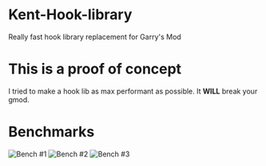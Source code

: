 # Kent-Hook-library
Really fast hook library replacement for Garry's Mod

# This is a proof of concept

I tried to make a hook lib as max performant as possible.
It **WILL** break your gmod.

# Benchmarks
![Bench #1](https://media.discordapp.net/attachments/682720535234609160/1136369845345202206/image.png?width=254&height=342)
![Bench #2](https://media.discordapp.net/attachments/682720535234609160/1136369924122611762/image.png?width=288&height=351)
![Bench #3](https://media.discordapp.net/attachments/682720535234609160/1136370085389402152/image.png?width=217&height=482)
